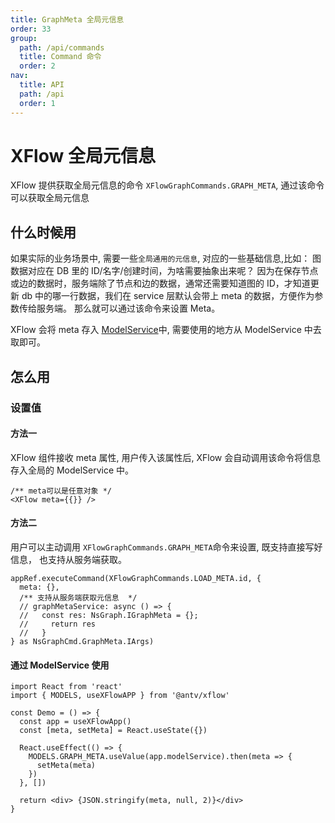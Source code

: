 ```yaml
---
title: GraphMeta 全局元信息
order: 33
group:
  path: /api/commands
  title: Command 命令
  order: 2
nav:
  title: API
  path: /api
  order: 1
---
```


# XFlow 全局元信息

XFlow 提供获取全局元信息的命令 `XFlowGraphCommands.GRAPH_META`, 通过该命令可以获取全局元信息

## 什么时候用

如果实际的业务场景中, 需要一些`全局通用的元信息`, 对应的一些基础信息,比如：
图数据对应在 DB 里的 ID/名字/创建时间，为啥需要抽象出来呢？
因为在保存节点或边的数据时，服务端除了节点和边的数据，通常还需要知道图的 ID，才知道更新 db 中的哪一行数据，我们在 service 层默认会带上 meta 的数据，方便作为参数传给服务端。
那么就可以通过该命令来设置 Meta。

XFlow 会将 meta 存入 [ModelService](/api/models)中, 需要使用的地方从 ModelService 中去取即可。

## 怎么用

### 设置值

#### 方法一

XFlow 组件接收 meta 属性, 用户传入该属性后, XFlow 会自动调用该命令将信息存入全局的 ModelService 中。

```tsx | pure
/** meta可以是任意对象 */
<XFlow meta={{}} />
```

#### 方法二

用户可以主动调用 `XFlowGraphCommands.GRAPH_META`命令来设置, 既支持直接写好信息， 也支持从服务端获取。

```tsx | pure
appRef.executeCommand(XFlowGraphCommands.LOAD_META.id, {
  meta: {},
  /** 支持从服务端获取元信息  */
  // graphMetaService: async () => {
  //   const res: NsGraph.IGraphMeta = {};
  //     return res
  //   }
} as NsGraphCmd.GraphMeta.IArgs)
```

#### 通过 ModelService 使用

```tsx | pure
import React from 'react'
import { MODELS, useXFlowAPP } from '@antv/xflow'

const Demo = () => {
  const app = useXFlowApp()
  const [meta, setMeta] = React.useState({})

  React.useEffect(() => {
    MODELS.GRAPH_META.useValue(app.modelService).then(meta => {
      setMeta(meta)
    })
  }, [])

  return <div> {JSON.stringify(meta, null, 2)}</div>
}
```
